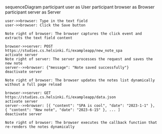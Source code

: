 sequenceDiagram
participant user as User
participant browser as Browser
participant server as Server

    user->>browser: Type in the text field
    user->>browser: Click the Save button

    Note right of browser: The browser captures the click event and extracts the text field content

    browser->>server: POST https://studies.cs.helsinki.fi/exampleapp/new_note_spa
    activate server
    Note right of server: The server processes the request and saves the new note
    server-->>browser: {"message": "Note saved successfully"}
    deactivate server

    Note right of browser: The browser updates the notes list dynamically without a full page reload

    browser->>server: GET https://studies.cs.helsinki.fi/exampleapp/data.json
    activate server
    server-->>browser: [{ "content": "SPA is cool", "date": "2023-1-1" }, { "content": "New note", "date": "2023-6-15" }, ... ]
    deactivate server

    Note right of browser: The browser executes the callback function that re-renders the notes dynamically
